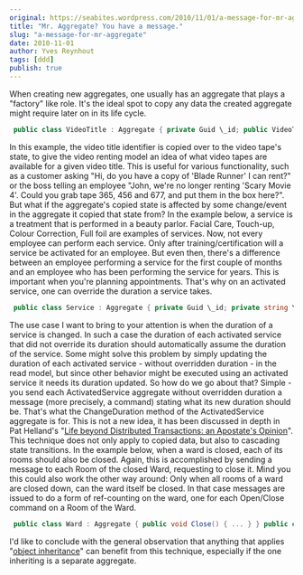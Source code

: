 ```yaml
---
original: https://seabites.wordpress.com/2010/11/01/a-message-for-mr-aggregate/
title: "Mr. Aggregate? You have a message."
slug: "a-message-for-mr-aggregate"
date: 2010-11-01
author: Yves Reynhout
tags: [ddd]
publish: true
---
```

When creating new aggregates, one usually has an aggregate that plays a "factory" like role. It's the ideal spot to copy any data the created aggregate might require later on in its life cycle. 

```csharp
 public class VideoTitle : Aggregate { private Guid \_id; public VideoTape NewTape(Guid id, string barcode) { return new VideoTape(new NewVideoTapeAdded(id, barcode, new VideoTitleId(\_id)); } } public class VideoTape : Aggregate { private Guid \_videoTitleId; private string \_barcode; internal VideoTape(IEvent @event) { ApplyEvent(@event); } private void AppliesEvent(NewVideoTapeAdded @event) { \_barcode = @event.Barcode; \_videoTitleId = @event.VideoTitle.Id; } } 
```

 In this example, the video title identifier is copied over to the video tape's state, to give the video renting model an idea of what video tapes are available for a given video title. This is useful for various functionality, such as a customer asking "Hi, do you have a copy of 'Blade Runner' I can rent?" or the boss telling an employee "John, we're no longer renting 'Scary Movie 4'. Could you grab tape 365, 456 and 677, and put them in the box here?". But what if the aggregate's copied state is affected by some change/event in the aggregate it copied that state from? In the example below, a service is a treatment that is performed in a beauty parlor. Facial Care, Touch-up, Colour Correction, Full foil are examples of services. Now, not every employee can perform each service. Only after training/certification will a service be activated for an employee. But even then, there's a difference between an employee performing a service for the first couple of months and an employee who has been performing the service for years. This is important when you're planning appointments. That's why on an activated service, one can override the duration a service takes. 

```csharp
 public class Service : Aggregate { private Guid \_id; private string \_name; private TimeSpan \_duration; public void ChangeDuration(TimeSpan duration) { ApplyEvent(new ChangedServiceDuration(\_id, duration, \_duration)); } public ActivatedService ActivateFor(Guid id, Employee employee) { return new ActivatedService(new ActivatedServiceForEmployee(id, \_id, \_name, \_duration, employee.ToEventId())); } private void AppliesEvent(ChangedServiceDuration @event) { \_duration = @event.NewDuration; } } public class ActivatedService : Aggregate { private Guid \_id; private Guid \_serviceId; private string \_serviceName; private Guid \_employeeId; private TimeSpan \_duration; private bool \_overridden; internal ActivatedService(IEvent @event) { ApplyEvent(@event); } public void OverrideDuration(TimeSpan duration) { ApplyEvent(new OverriddenActivatedServiceDuration(\_id, duration, \_duration)); } public void ChangeDuration(TimeSpan duration) { Guard.Against(\_overridden, ChangeActivatedServiceDurationErrorCode.CanNotChangeDurationWhenItsAlreadyOverridden); ApplyEvent(new ChangedActivatedServiceDuration(\_id, duration, \_duration)); } private void AppliesEvent(ChangedActivatedServiceDuration @event) { \_duration = @event.NewDuration; } private void AppliesEvent(OverriddenActivatedServiceDuration @event) { \_overridden = true; \_duration = @event.NewDuration; } private void AppliesEvent(ActivatedServiceForEmployee @event) { \_id = @event.Id; \_serviceId = @event.ServiceId; \_serviceName = @event.ServiceName; \_duration = @event.ServiceDuration; \_overridden = false; \_employeeId = @event.EmployeeId; } } 
```

 The use case I want to bring to your attention is when the duration of a service is changed. In such a case the duration of each activated service that did not override its duration should automatically assume the duration of the service. Some might solve this problem by simply updating the duration of each activated service - without overridden duration - in the read model, but since other behavior might be executed using an activated service it needs its duration updated. So how do we go about that? Simple - you send each ActivatedService aggregate without overridden duration a message (more precisely, a command) stating what its new duration should be. That's what the ChangeDuration method of the ActivatedService aggregate is for. This is not a new idea, it has been discussed in depth in Pat Helland's "[Life beyond Distributed Transactions: an Apostate's Opinion](http://web.mit.edu/tibbetts/Public/CIDR_2007_Proceedings/papers/cidr07p15.pdf)". This technique does not only apply to copied data, but also to cascading state transitions. In the example below, when a ward is closed, each of its rooms should also be closed. Again, this is accomplished by sending a message to each Room of the closed Ward, requesting to close it. Mind you this could also work the other way around: Only when all rooms of a ward are closed down, can the ward itself be closed. In that case messages are issued to do a form of ref-counting on the ward, one for each Open/Close command on a Room of the Ward. 

```csharp
 public class Ward : Aggregate { public void Close() { ... } } public class Room : Aggregate { public void Close() { ... } } 
```

 I'd like to conclude with the general observation that anything that applies "[object inheritance](http://www.informit.com/articles/article.aspx?p=25159)" can benefit from this technique, especially if the one inheriting is a separate aggregate.
